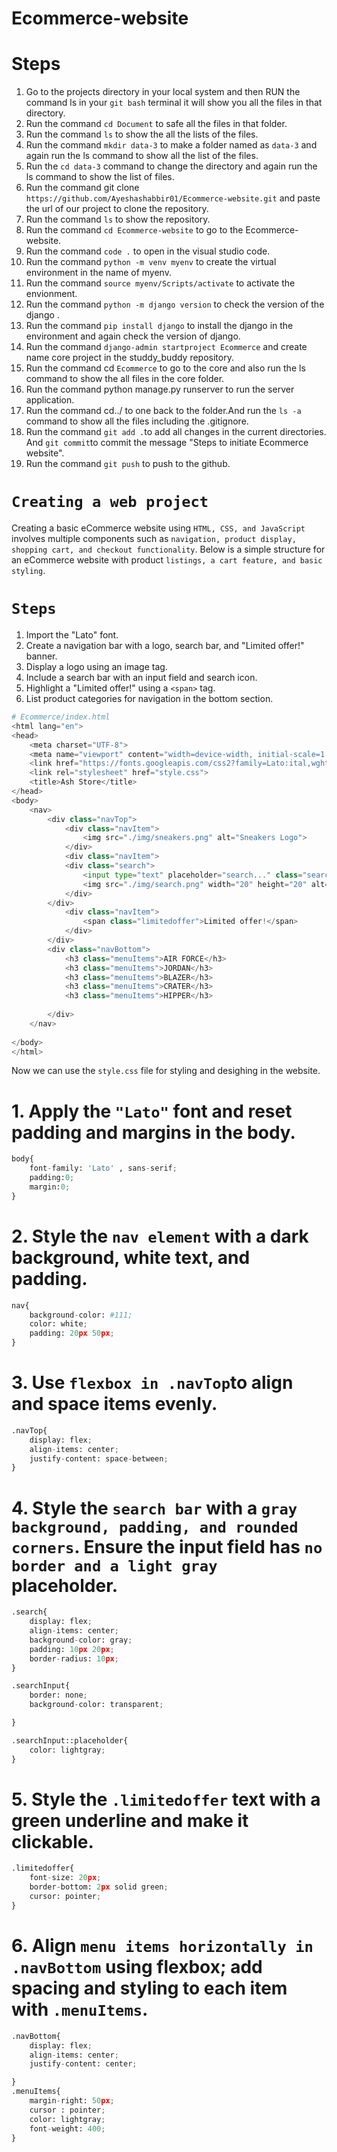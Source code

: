# Ecommerce-website


# Steps
1. Go to the projects directory in your local system and then RUN the command ls in your `git bash` terminal it will show you all the files in that directory.
2. Run the command `cd Document` to safe all the files in that folder.
3. Run the command `ls` to show the all the lists of the files.
4. Run the command `mkdir data-3` to make a folder named as `data-3` and again run the ls command to show all the list of the files.
5. Run the `cd data-3` command to change the directory and again run the ls command to show the list of files.
6. Run the command git clone` https://github.com/Ayeshashabbir01/Ecommerce-website.git` and paste the url of our project to clone the repository.
7. Run the command `ls` to show the repository.
8. Run the command `cd Ecommerce-website` to go to the  Ecommerce-website.
9. Run the command `code .` to open in the visual studio code.
10. Run the command `python -m venv myenv` to create the virtual environment in the name of myenv.
11. Run the command `source myenv/Scripts/activate` to activate the envionment.
12. Run the command `python -m django version` to check the version of the django .
13. Run the command `pip install django` to install the django in the environment and again check the version of django.
14. Run the command ` django-admin startproject Ecommerce ` and create name core project in the studdy_buddy repository.
15. Run the command cd `Ecommerce` to go to the core and also run the ls command to show the all files in the core folder.
16. Run the command python manage.py runserver to run the server application.
17. Run the command cd../ to one back to the folder.And run the `ls -a ` command to show all the files including the .gitignore.
18. Run the command `git add .`to add all changes in the current directories. And `git commit`to commit the message "Steps to initiate Ecommerce website".
19. Run the command `git push` to push to the github.

# `Creating a web project`
Creating a basic eCommerce website using `HTML, CSS, and JavaScript` involves multiple components such as `navigation, product display, shopping cart, and checkout functionality`.
Below is a simple structure for an eCommerce website with product `listings, a cart feature, and basic styling`.

# `Steps`
1. Import the "Lato" font.
2. Create a navigation bar with a logo, search bar, and "Limited offer!" banner.
3. Display a logo using an image tag.
4. Include a search bar with an input field and search icon.
5. Highlight a "Limited offer!" using a `<span>` tag.
6. List product categories for navigation in the bottom section.

```py
# Ecommerce/index.html
<html lang="en">
<head>
    <meta charset="UTF-8">
    <meta name="viewport" content="width=device-width, initial-scale=1.0">
    <link href="https://fonts.googleapis.com/css2?family=Lato:ital,wght@0,100;0,300;0,400;0,700;0,900;1,100;1,300;1,400;1,700;1,900&display=swap" rel="stylesheet">
    <link rel="stylesheet" href="style.css">
    <title>Ash Store</title>
</head>
<body>
    <nav>
        <div class="navTop">
            <div class="navItem">
                <img src="./img/sneakers.png" alt="Sneakers Logo">
            </div>
            <div class="navItem">
            <div class="search">
                <input type="text" placeholder="search..." class="searchInput">
                <img src="./img/search.png" width="20" height="20" alt="Search Icon" class="searchIcon">
            </div>
        </div>
            <div class="navItem">
                <span class="limitedoffer">Limited offer!</span>
            </div>
        </div>
        <div class="navBottom">
            <h3 class="menuItems">AIR FORCE</h3>
            <h3 class="menuItems">JORDAN</h3>
            <h3 class="menuItems">BLAZER</h3>
            <h3 class="menuItems">CRATER</h3>
            <h3 class="menuItems">HIPPER</h3>
            
        </div>
    </nav>
   
</body>
</html>
```
Now we can use the `style.css` file for styling and desighing in the website.


# 1. Apply the `"Lato"` font and reset padding and margins in the body.
```py
body{
    font-family: 'Lato' , sans-serif;
    padding:0;
    margin:0;
}
```
# 2. Style the `nav element` with a dark background, white text, and padding.
```py
nav{
    background-color: #111;
    color: white;
    padding: 20px 50px;
}
```
# 3. Use `flexbox in .navTop`to align and space items evenly.
```py
.navTop{
    display: flex;
    align-items: center;
    justify-content: space-between;
}
```
# 4. Style the `search bar` with a `gray background, padding, and rounded corners`. Ensure the input field has `no border and a light gray` placeholder.
```py
.search{
    display: flex;
    align-items: center;
    background-color: gray;
    padding: 10px 20px;
    border-radius: 10px;
}

.searchInput{
    border: none;
    background-color: transparent;

}

.searchInput::placeholder{
    color: lightgray;
}
```
# 5. Style the `.limitedoffer` text with a green underline and make it clickable.
```py
.limitedoffer{
    font-size: 20px;
    border-bottom: 2px solid green;
    cursor: pointer;
}
```
# 6. Align `menu items horizontally in .navBottom` using flexbox; add spacing and styling to each item with `.menuItems`.
```py
.navBottom{
    display: flex;
    align-items: center;
    justify-content: center;

}
.menuItems{
    margin-right: 50px;
    cursor : pointer;
    color: lightgray;
    font-weight: 400;
}
```